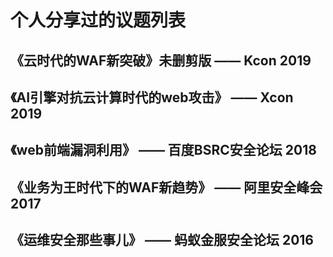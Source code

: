    # 个人分享过的议题列表

## 《云时代的WAF新突破》未删剪版   —— Kcon 2019 

## 《AI引擎对抗云计算时代的web攻击》    —— Xcon 2019

## 《web前端漏洞利用》   —— 百度BSRC安全论坛 2018

## 《业务为王时代下的WAF新趋势》  —— 阿里安全峰会 2017

## 《运维安全那些事儿》   —— 蚂蚁金服安全论坛 2016

